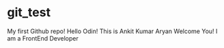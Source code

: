 # git_test
My first Github repo!
Hello Odin!
This is Ankit Kumar Aryan
Welcome You!
I am a FrontEnd Developer